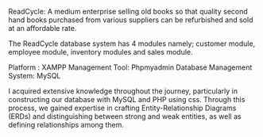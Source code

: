 ReadCycle: A medium enterprise selling old books so that quality second hand books purchased from various suppliers can be refurbished and sold at an affordable rate.

The ReadCycle database system has 4 modules namely; customer module, employee module, inventory modules and sales module. 

Platform : XAMPP
Management Tool: Phpmyadmin
Database Management System: MySQL

I acquired extensive knowledge throughout the journey, particularly in constructing our database with MySQL and PHP using css. Through this process, we gained expertise in crafting Entity-Relationship Diagrams (ERDs) and distinguishing between strong and weak entities, as well as defining relationships among them.

